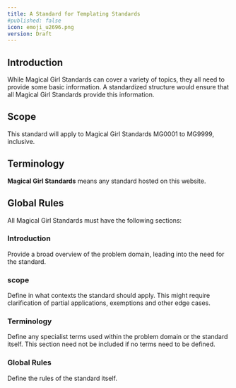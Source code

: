 ```yaml
---
title: A Standard for Templating Standards
#published: false
icon: emoji_u2696.png
version: Draft
---
```


## Introduction

While Magical Girl Standards can cover a variety of topics, they all need to provide some basic information. A standardized structure would ensure that all Magical Girl Standards provide this information.

## Scope

This standard will apply to Magical Girl Standards MG0001 to MG9999, inclusive.

## Terminology

**Magical Girl Standards** means any standard hosted on this website.

## Global Rules

All Magical Girl Standards must have the following sections:

### Introduction

Provide a broad overview of the problem domain, leading into the need for the standard.

### scope

Define in what contexts the standard should apply. This might require clarification of partial applications, exemptions and other edge cases.

### Terminology

Define any specialist terms used within the problem domain or the standard itself. This section need not be included if no terms need to be defined.

### Global Rules

Define the rules of the standard itself.
